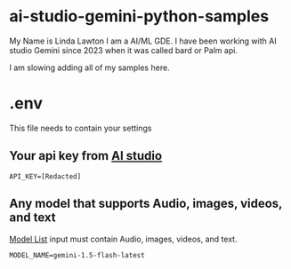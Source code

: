# ai-studio-gemini-python-samples

My Name is Linda Lawton I am a AI/ML GDE.  I have been working with AI studio Gemini since 2023 when it was called bard or Palm api.

I am slowing adding all of my samples here. 


# .env 

This file needs to contain your settings

## Your api key from [AI studio](https://aistudio.google.com/app/apikey)

    API_KEY=[Redacted]

## Any model that supports Audio, images, videos, and text

[Model List](https://ai.google.dev/gemini-api/docs/models/gemini) input must contain Audio, images, videos, and text.

    MODEL_NAME=gemini-1.5-flash-latest

